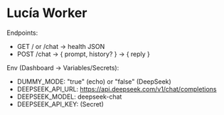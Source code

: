 Lucía Worker
============

Endpoints:
- GET / or /chat  -> health JSON
- POST /chat      -> { prompt, history? } -> { reply }

Env (Dashboard -> Variables/Secrets):
- DUMMY_MODE: "true" (echo) or "false" (DeepSeek)
- DEEPSEEK_API_URL: https://api.deepseek.com/v1/chat/completions
- DEEPSEEK_MODEL: deepseek-chat
- DEEPSEEK_API_KEY: (Secret)
